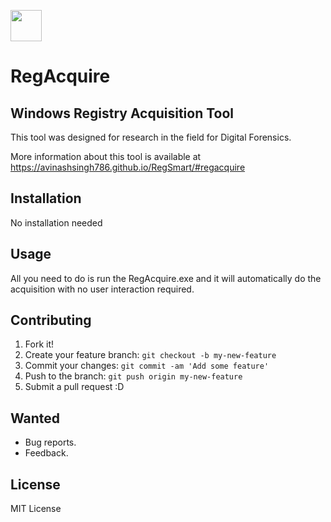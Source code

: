 <img src="https://raw.githubusercontent.com/AvinashSingh786/RegAcquire/master/icon.ico" height="50" width="50"/><h1>RegAcquire</h1>
  
 
## Windows Registry Acquisition Tool
This tool was designed for research in the field for Digital Forensics.

More information about this tool is available at
		https://avinashsingh786.github.io/RegSmart/#regacquire


## Installation

No installation needed

## Usage
 
All you need to do is run the RegAcquire.exe and it will automatically do the acquisition with no user interaction required.


## Contributing
 
1. Fork it!
2. Create your feature branch: `git checkout -b my-new-feature`
3. Commit your changes: `git commit -am 'Add some feature'`
4. Push to the branch: `git push origin my-new-feature`
5. Submit a pull request :D

## Wanted
 
  - Bug reports.
  - Feedback.


## License
 
MIT License
